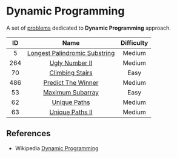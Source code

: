 # Dynamic Programming

A set of [problems](https://leetcode.com/tag/dynamic-programming/) dedicated to **Dynamic Programming** approach.

|  ID   |                                             Name                                              | Difficulty |
| :---: | :-------------------------------------------------------------------------------------------: | :--------: |
|   5   | [Longest Palindromic Substring](https://leetcode.com/problems/longest-palindromic-substring/) |   Medium   |
|  264  |                [Ugly Number II](https://leetcode.com/problems/ugly-number-ii/)                |   Medium   |
|  70   |               [Climbing Stairs](https://leetcode.com/problems/climbing-stairs/)               |    Easy    |
|  486  |            [Predict The Winner](https://leetcode.com/problems/predict-the-winner/)            |   Medium   |
|  53   |              [Maximum Subarray](https://leetcode.com/problems/maximum-subarray/)              |    Easy    |
|  62   |                  [Unique Paths](https://leetcode.com/problems/unique-paths/)                  |   Medium   |
|  63   |               [Unique Paths II](https://leetcode.com/problems/unique-paths-ii/)               |   Medium   |

## References

* Wikipedia [Dynamic Programming](https://en.wikipedia.org/wiki/Dynamic_programming)
